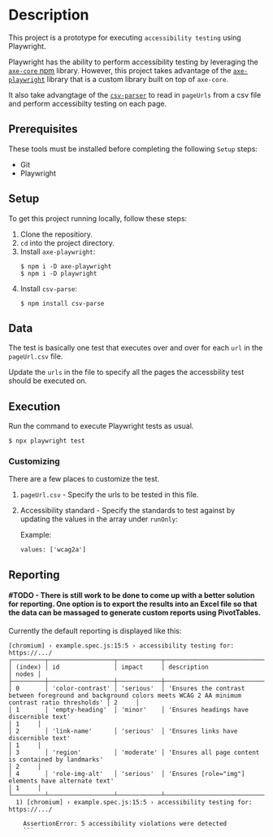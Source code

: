 # Description
This project is a prototype for executing `accessibility testing` using Playwright.

Playwright has the ability to perform accessibility testing by leveraging the [`axe-core` npm](https://github.com/dequelabs/axe-core-npm) library. However, this project takes advantage of the [`axe-playwright`](https://github.com/abhinaba-ghosh/axe-playwright) library that is a custom library built on top of `axe-core`.

It also take advangtage of the [`csv-parser`](https://github.com/adaltas/node-csv/tree/master/packages/csv-parse) to read in `pageUrls` from a csv file and perform accessibilty testing on each page.

## Prerequisites
These tools must be installed before completing the following `Setup` steps:
* Git
* Playwright

## Setup
To get this project running locally, follow these steps:

1. Clone the repositiory.
2. `cd` into the project directory.
3. Install `axe-playwright`:
    ```
    $ npm i -D axe-playwright
    $ npm i -D playwright
    ```
4. Install `csv-parse`:
   ```
   $ npm install csv-parse
   ```

## Data
The test is basically one test that executes over and over for each `url` in the `pageUrl.csv` file. 

Update the `urls` in the file to specify all the pages the accessbility test should be executed on.

## Execution
Run the command to execute Playwright tests as usual.
```
$ npx playwright test
```

### Customizing
There are a few places to customize the test.
1. `pageUrl.csv` - Specify the urls to be tested in this file.
2. Accessibility standard - Specify the standards to test against by updating the values in the array under `runOnly`:

    Example:
    ```
    values: ['wcag2a']
    ```

## Reporting
#### #TODO - There is still work to be done to come up with a better solution for reporting. One option is to export the results into an Excel file so that the data can be massaged to generate custom reports using PivotTables.

Currently the default reporting is displayed like this:
```
[chromium] › example.spec.js:15:5 › accessibility testing for: https://.../
┌─────────┬──────────────────┬────────────┬───────────────────────────────────────────────────────────────────────────────────────────────────────────────────┬───────┐
│ (index) │ id               │ impact     │ description                                                                                                       │ nodes │
├─────────┼──────────────────┼────────────┼───────────────────────────────────────────────────────────────────────────────────────────────────────────────────┼───────┤
│ 0       │ 'color-contrast' │ 'serious'  │ 'Ensures the contrast between foreground and background colors meets WCAG 2 AA minimum contrast ratio thresholds' │ 2     │
│ 1       │ 'empty-heading'  │ 'minor'    │ 'Ensures headings have discernible text'                                                                          │ 1     │
│ 2       │ 'link-name'      │ 'serious'  │ 'Ensures links have discernible text'                                                                             │ 1     │
│ 3       │ 'region'         │ 'moderate' │ 'Ensures all page content is contained by landmarks'                                                              │ 2     │
│ 4       │ 'role-img-alt'   │ 'serious'  │ 'Ensures [role="img"] elements have alternate text'                                                               │ 1     │
└─────────┴──────────────────┴────────────┴───────────────────────────────────────────────────────────────────────────────────────────────────────────────────┴───────┘
  1) [chromium] › example.spec.js:15:5 › accessibility testing for: https://.../ 

    AssertionError: 5 accessibility violations were detected
    ```